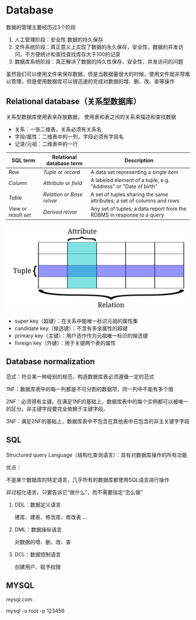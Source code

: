 # Database

数据的管理主要经历过3个阶段

1. 人工管理阶段：安全性 数据的持久保存
2. 文件系统阶段：真正意义上实现了数据的永久保存，安全性，数据的并发访问，不方便统计和查找查找库存大于100的记录
3. 数据库系统阶段：真正解决了数据的持久性保存，安全性，并发访问的问题

虽然我们可以使用文件来保存数据，但是当数据量很大的时候，使用文件就非常难以管理，但是使用数据库可以很迅速的完成对数据的增、删、改、查等操作

## Relational database（关系型数据库）

关系型数据库使用表来存放数据，
使用表和表之间的关系来描述和查找数据

* 关系：一张二维表，关系必须有关系名
* 字段/属性：二维表中的一列，字段必须有字段名
* 记录/元祖：二维表中的一行

SQL term | Relational database term | Description
--- | ---| ---
*Row* | *Tuple* or *record* | A data set representing a single item
*Column* | *Attribute* or *field* | A labeled element of a tuple, e.g. "Address" or "Date of birth"
*Table* | *Relation* or *Base relvar* | A set of tuples sharing the same attributes; a set of columns and rows
*View* or *result set* | *Derived relvar* | Any set of tuples; a data report from the RDBMS in response to a query

![Relational database terminology](Relational_database_terms.svg)

* super key（超键）：在关系中能唯一标识元祖的属性集
* candidate key（候选键）：不含有多余属性的超键
* primary key（主键）：用户选作作为元祖唯一标识的候选键
* foreign key（外键）：用于关键两个表的属性

## Database normalization

范式：符合某一种级别的规范，构造数据库表必须遵循一定的范式

1NF：数据库表中的每一列都是不可分割的数据项，同一列中不能有多个值

2NF：必须得有主键。在满足1NF的基础上，数据库表中的每个实例都可以被唯一的区分。非主键字段要完全依赖于主键字段。

3NF：满足2NF的基础上，数据库表中不包含在其他表中已包含的非主关键字字段

## SQL

Structured query Language（结构化查询语言）：具有对数据库操作的所有功能

优点：

不是某个数据库的特定语言，几乎所有的数据库都使用SQL语言进行操作

非过程化语言，只要告诉它“做什么”，而不需要指定“怎么做”

1. DDL：数据定义语言

   建库、建表、修改库、修改表....

2. DML：数据操纵语言

   对数据的增、删、改、查

3. DCL：数据控制语言

   创建用户、赋予权限

## MYSQL

mysql.com

mysql -u root -p
123456

